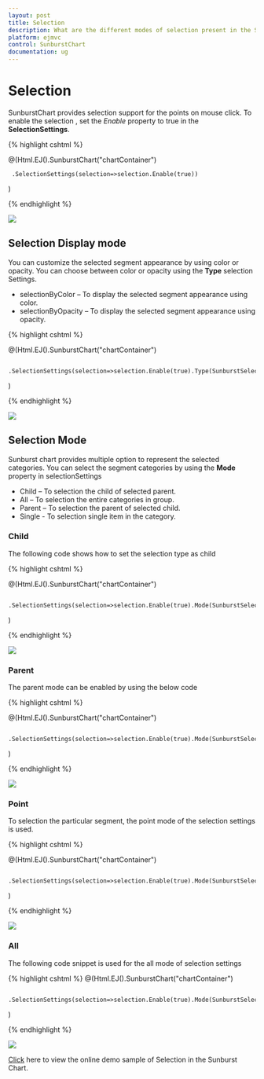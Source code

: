 ```yaml
---
layout: post
title: Selection
description: What are the different modes of selection present in the Sunburst Chart
platform: ejmvc
control: SunburstChart
documentation: ug
---
```


# Selection 
SunburstChart provides selection support for the points on mouse click. To enable the selection , set the *Enable* property to true in the **SelectionSettings**. 

{% highlight cshtml %}

@(Html.EJ().SunburstChart("chartContainer")

     .SelectionSettings(selection=>selection.Enable(true))
 )

{% endhighlight %}

![](Selection_images/Selection_img1.png)

 
## Selection Display mode

 You can customize the selected  segment appearance by using color or opacity. You can choose between color or opacity using the **Type** selection Settings.

*	selectionByColor – To display the selected segment appearance using color.
*	selectionByOpacity – To display the selected segment appearance using opacity.

{% highlight cshtml %}

@(Html.EJ().SunburstChart("chartContainer")

     .SelectionSettings(selection=>selection.Enable(true).Type(SunburstSelectionType.Color).Color("Red"))
 )

 {% endhighlight %}

![](Selection_images/Selection_img2.png)

## Selection Mode

Sunburst chart provides multiple option to represent the selected categories. You can select the segment categories by using the **Mode** property in selectionSettings
*	Child – To selection the child of selected parent.
*	All – To selection the entire categories in group.
*	Parent – To selection the parent of selected child.
*	Single - To selection single item in the category.

### Child
The following code shows how to set the selection type as child 

{% highlight cshtml %}

@(Html.EJ().SunburstChart("chartContainer")

     .SelectionSettings(selection=>selection.Enable(true).Mode(SunburstSelectionMode.Child))
 )


{% endhighlight %}

![](Selection_images/Selection_img3.png)
 
### Parent

The parent mode can be enabled by using the below code 

{% highlight cshtml %}

@(Html.EJ().SunburstChart("chartContainer")

     .SelectionSettings(selection=>selection.Enable(true).Mode(SunburstSelectionMode.Parent))
 )


{% endhighlight %}

![](Selection_images/Selection_img4.png)
 
### Point

To selection the particular segment, the point mode of the selection settings is used.

{% highlight cshtml %}

@(Html.EJ().SunburstChart("chartContainer")

     .SelectionSettings(selection=>selection.Enable(true).Mode(SunburstSelectionMode.Point))
 )


 {% endhighlight %}

![](Selection_images/Selection_img5.png)
 
### All

The following code snippet is used for the all mode of selection settings

{% highlight cshtml %}
@(Html.EJ().SunburstChart("chartContainer")

     .SelectionSettings(selection=>selection.Enable(true).Mode(SunburstSelectionMode.All))
 )


{% endhighlight %}

![](Selection_images/Selection_img6.png)

[Click](http://mvc.syncfusion.com/demos/web/sunburst/selection) here to view the online demo sample of  Selection in  the Sunburst Chart.
